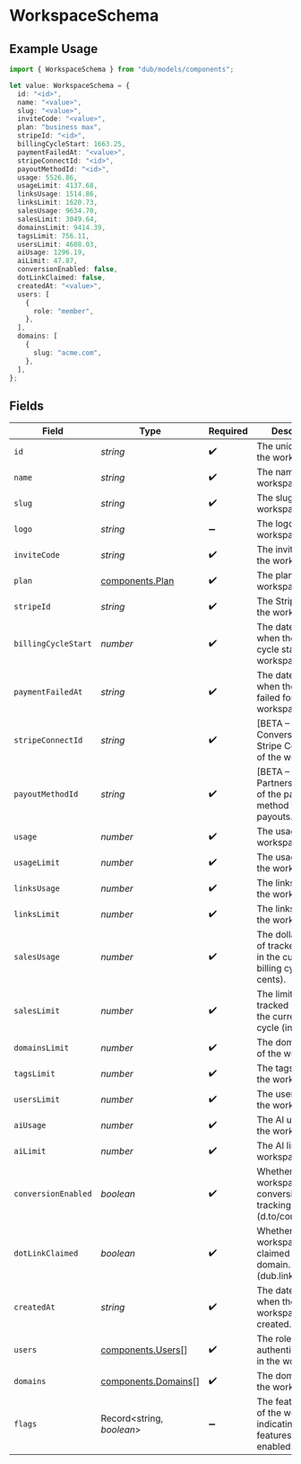 # WorkspaceSchema

## Example Usage

```typescript
import { WorkspaceSchema } from "dub/models/components";

let value: WorkspaceSchema = {
  id: "<id>",
  name: "<value>",
  slug: "<value>",
  inviteCode: "<value>",
  plan: "business max",
  stripeId: "<id>",
  billingCycleStart: 1663.25,
  paymentFailedAt: "<value>",
  stripeConnectId: "<id>",
  payoutMethodId: "<id>",
  usage: 5526.86,
  usageLimit: 4137.68,
  linksUsage: 1514.86,
  linksLimit: 1620.73,
  salesUsage: 9634.70,
  salesLimit: 3049.64,
  domainsLimit: 9414.39,
  tagsLimit: 756.11,
  usersLimit: 4608.03,
  aiUsage: 1296.19,
  aiLimit: 47.87,
  conversionEnabled: false,
  dotLinkClaimed: false,
  createdAt: "<value>",
  users: [
    {
      role: "member",
    },
  ],
  domains: [
    {
      slug: "acme.com",
    },
  ],
};
```

## Fields

| Field                                                                         | Type                                                                          | Required                                                                      | Description                                                                   |
| ----------------------------------------------------------------------------- | ----------------------------------------------------------------------------- | ----------------------------------------------------------------------------- | ----------------------------------------------------------------------------- |
| `id`                                                                          | *string*                                                                      | :heavy_check_mark:                                                            | The unique ID of the workspace.                                               |
| `name`                                                                        | *string*                                                                      | :heavy_check_mark:                                                            | The name of the workspace.                                                    |
| `slug`                                                                        | *string*                                                                      | :heavy_check_mark:                                                            | The slug of the workspace.                                                    |
| `logo`                                                                        | *string*                                                                      | :heavy_minus_sign:                                                            | The logo of the workspace.                                                    |
| `inviteCode`                                                                  | *string*                                                                      | :heavy_check_mark:                                                            | The invite code of the workspace.                                             |
| `plan`                                                                        | [components.Plan](../../models/components/plan.md)                            | :heavy_check_mark:                                                            | The plan of the workspace.                                                    |
| `stripeId`                                                                    | *string*                                                                      | :heavy_check_mark:                                                            | The Stripe ID of the workspace.                                               |
| `billingCycleStart`                                                           | *number*                                                                      | :heavy_check_mark:                                                            | The date and time when the billing cycle starts for the workspace.            |
| `paymentFailedAt`                                                             | *string*                                                                      | :heavy_check_mark:                                                            | The date and time when the payment failed for the workspace.                  |
| `stripeConnectId`                                                             | *string*                                                                      | :heavy_check_mark:                                                            | [BETA – Dub Conversions]: The Stripe Connect ID of the workspace.             |
| `payoutMethodId`                                                              | *string*                                                                      | :heavy_check_mark:                                                            | [BETA – Dub Partners]: The ID of the payment method for partner payouts.      |
| `usage`                                                                       | *number*                                                                      | :heavy_check_mark:                                                            | The usage of the workspace.                                                   |
| `usageLimit`                                                                  | *number*                                                                      | :heavy_check_mark:                                                            | The usage limit of the workspace.                                             |
| `linksUsage`                                                                  | *number*                                                                      | :heavy_check_mark:                                                            | The links usage of the workspace.                                             |
| `linksLimit`                                                                  | *number*                                                                      | :heavy_check_mark:                                                            | The links limit of the workspace.                                             |
| `salesUsage`                                                                  | *number*                                                                      | :heavy_check_mark:                                                            | The dollar amount of tracked revenue in the current billing cycle (in cents). |
| `salesLimit`                                                                  | *number*                                                                      | :heavy_check_mark:                                                            | The limit of tracked revenue in the current billing cycle (in cents).         |
| `domainsLimit`                                                                | *number*                                                                      | :heavy_check_mark:                                                            | The domains limit of the workspace.                                           |
| `tagsLimit`                                                                   | *number*                                                                      | :heavy_check_mark:                                                            | The tags limit of the workspace.                                              |
| `usersLimit`                                                                  | *number*                                                                      | :heavy_check_mark:                                                            | The users limit of the workspace.                                             |
| `aiUsage`                                                                     | *number*                                                                      | :heavy_check_mark:                                                            | The AI usage of the workspace.                                                |
| `aiLimit`                                                                     | *number*                                                                      | :heavy_check_mark:                                                            | The AI limit of the workspace.                                                |
| `conversionEnabled`                                                           | *boolean*                                                                     | :heavy_check_mark:                                                            | Whether the workspace has conversion tracking enabled (d.to/conversions).     |
| `dotLinkClaimed`                                                              | *boolean*                                                                     | :heavy_check_mark:                                                            | Whether the workspace has claimed a free .link domain. (dub.link/free)        |
| `createdAt`                                                                   | *string*                                                                      | :heavy_check_mark:                                                            | The date and time when the workspace was created.                             |
| `users`                                                                       | [components.Users](../../models/components/users.md)[]                        | :heavy_check_mark:                                                            | The role of the authenticated user in the workspace.                          |
| `domains`                                                                     | [components.Domains](../../models/components/domains.md)[]                    | :heavy_check_mark:                                                            | The domains of the workspace.                                                 |
| `flags`                                                                       | Record<string, *boolean*>                                                     | :heavy_minus_sign:                                                            | The feature flags of the workspace, indicating which features are enabled.    |